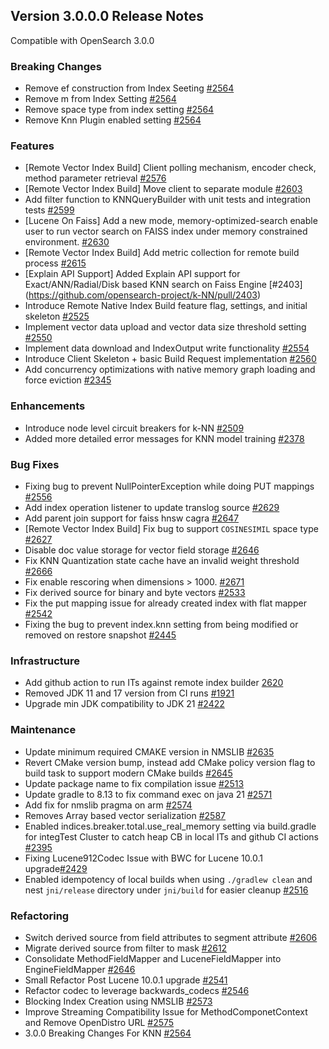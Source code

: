 ## Version 3.0.0.0 Release Notes

Compatible with OpenSearch 3.0.0

### Breaking Changes
* Remove ef construction from Index Seeting [#2564](https://github.com/opensearch-project/k-NN/pull/2564)
* Remove m from Index Setting [#2564](https://github.com/opensearch-project/k-NN/pull/2564)
* Remove space type from index setting [#2564](https://github.com/opensearch-project/k-NN/pull/2564)
* Remove Knn Plugin enabled setting [#2564](https://github.com/opensearch-project/k-NN/pull/2564)

### Features
* [Remote Vector Index Build] Client polling mechanism, encoder check, method parameter retrieval [#2576](https://github.com/opensearch-project/k-NN/pull/2576)
* [Remote Vector Index Build] Move client to separate module [#2603](https://github.com/opensearch-project/k-NN/pull/2603)
* Add filter function to KNNQueryBuilder with unit tests and integration tests [#2599](https://github.com/opensearch-project/k-NN/pull/2599)
* [Lucene On Faiss] Add a new mode, memory-optimized-search enable user to run vector search on FAISS index under memory constrained environment. [#2630](https://github.com/opensearch-project/k-NN/pull/2630)
* [Remote Vector Index Build] Add metric collection for remote build process [#2615](https://github.com/opensearch-project/k-NN/pull/2615)
* [Explain API Support] Added Explain API support for Exact/ANN/Radial/Disk based KNN search on Faiss Engine [#2403] (https://github.com/opensearch-project/k-NN/pull/2403)
* Introduce Remote Native Index Build feature flag, settings, and initial skeleton [#2525](https://github.com/opensearch-project/k-NN/pull/2525)
* Implement vector data upload and vector data size threshold setting [#2550](https://github.com/opensearch-project/k-NN/pull/2550)
* Implement data download and IndexOutput write functionality [#2554](https://github.com/opensearch-project/k-NN/pull/2554)
* Introduce Client Skeleton + basic Build Request implementation [#2560](https://github.com/opensearch-project/k-NN/pull/2560)
* Add concurrency optimizations with native memory graph loading and force eviction [#2345](https://github.com/opensearch-project/k-NN/pull/2345)
### Enhancements
* Introduce node level circuit breakers for k-NN [#2509](https://github.com/opensearch-project/k-NN/pull/2509)
* Added more detailed error messages for KNN model training [#2378](https://github.com/opensearch-project/k-NN/pull/2378)
### Bug Fixes
* Fixing bug to prevent NullPointerException while doing PUT mappings [#2556](https://github.com/opensearch-project/k-NN/issues/2556)
* Add index operation listener to update translog source [#2629](https://github.com/opensearch-project/k-NN/pull/2629)
* Add parent join support for faiss hnsw cagra [#2647](https://github.com/opensearch-project/k-NN/pull/2647)
* [Remote Vector Index Build] Fix bug to support `COSINESIMIL` space type [#2627](https://github.com/opensearch-project/k-NN/pull/2627)
* Disable doc value storage for vector field storage [#2646](https://github.com/opensearch-project/k-NN/pull/2646)
* Fix KNN Quantization state cache have an invalid weight threshold [#2666](https://github.com/opensearch-project/k-NN/pull/2666)
* Fix enable rescoring when dimensions > 1000. [#2671](https://github.com/opensearch-project/k-NN/pull/2671)
* Fix derived source for binary and byte vectors [#2533](https://github.com/opensearch-project/k-NN/pull/2533/)
* Fix the put mapping issue for already created index with flat mapper [#2542](https://github.com/opensearch-project/k-NN/pull/2542)
* Fixing the bug to prevent index.knn setting from being modified or removed on restore snapshot [#2445](https://github.com/opensearch-project/k-NN/pull/2445)
### Infrastructure
* Add github action to run ITs against remote index builder [2620](https://github.com/opensearch-project/k-NN/pull/2620)
* Removed JDK 11 and 17 version from CI runs [#1921](https://github.com/opensearch-project/k-NN/pull/1921)
* Upgrade min JDK compatibility to JDK 21 [#2422](https://github.com/opensearch-project/k-NN/pull/2422)
### Maintenance
* Update minimum required CMAKE version in NMSLIB [#2635](https://github.com/opensearch-project/k-NN/pull/2635)
* Revert CMake version bump, instead add CMake policy version flag to build task to support modern CMake builds [#2645](https://github.com/opensearch-project/k-NN/pull/2645/files)
* Update package name to fix compilation issue [#2513](https://github.com/opensearch-project/k-NN/pull/2513)
* Update gradle to 8.13 to fix command exec on java 21 [#2571](https://github.com/opensearch-project/k-NN/pull/2571)
* Add fix for nmslib pragma on arm [#2574](https://github.com/opensearch-project/k-NN/pull/2574)
* Removes Array based vector serialization [#2587](https://github.com/opensearch-project/k-NN/pull/2587)
* Enabled indices.breaker.total.use_real_memory setting via build.gradle for integTest Cluster to catch heap CB in local ITs and github CI actions [#2395](https://github.com/opensearch-project/k-NN/pull/2395/)
* Fixing Lucene912Codec Issue with BWC for Lucene 10.0.1 upgrade[#2429](https://github.com/opensearch-project/k-NN/pull/2429)
* Enabled idempotency of local builds when using `./gradlew clean` and nest `jni/release` directory under `jni/build` for easier cleanup [#2516](https://github.com/opensearch-project/k-NN/pull/2516)
### Refactoring
* Switch derived source from field attributes to segment attribute [#2606](https://github.com/opensearch-project/k-NN/pull/2606)
* Migrate derived source from filter to mask [#2612](https://github.com/opensearch-project/k-NN/pull/2612)
* Consolidate MethodFieldMapper and LuceneFieldMapper into EngineFieldMapper [#2646](https://github.com/opensearch-project/k-NN/pull/2646)
* Small Refactor Post Lucene 10.0.1 upgrade [#2541](https://github.com/opensearch-project/k-NN/pull/2541)
* Refactor codec to leverage backwards_codecs [#2546](https://github.com/opensearch-project/k-NN/pull/2546)
* Blocking Index Creation using NMSLIB [#2573](https://github.com/opensearch-project/k-NN/pull/2573)
* Improve Streaming Compatibility Issue for MethodComponetContext and Remove OpenDistro URL [#2575](https://github.com/opensearch-project/k-NN/pull/2575)
* 3.0.0 Breaking Changes For KNN [#2564](https://github.com/opensearch-project/k-NN/pull/2564)
